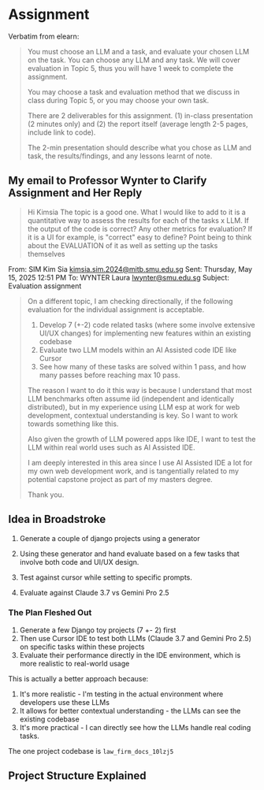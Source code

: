 # Assignment

Verbatim from elearn:

> You must choose an LLM and a task, and evaluate your chosen LLM on the task. You can choose any LLM and any task. We will cover evaluation in Topic 5, thus you will have 1 week to complete the assignment.
>
> You may choose a task and evaluation method that we discuss in class during Topic 5, or you may choose your own task.
>
> There are 2 deliverables for this assignment. (1) in-class presentation (2 minutes only) and (2) the report itself (average length 2-5 pages, include link to code).
>
> The 2-min presentation should describe what you chose as LLM and task, the results/findings, and any lessons learnt of note.

## My email to Professor Wynter to Clarify Assignment and Her Reply

> Hi Kimsia
> The topic is a good one. What I would like to add to it is a quantitative way to assess the results for each of the tasks x LLM. If the output of the code is correct? Any other metrics for evaluation? If it is a UI for example, is "correct" easy to define? Point being to think about the EVALUATION of it as well as setting up the tasks themselves


From: SIM Kim Sia <kimsia.sim.2024@mitb.smu.edu.sg>
Sent: Thursday, May 15, 2025 12:51 PM
To: WYNTER Laura <lwynter@smu.edu.sg>
Subject: Evaluation assignment

> On a different topic, I am checking directionally, if the following evaluation for the individual assignment is acceptable.
>
> 1. Develop 7 (+-2) code related tasks (where some involve extensive UI/UX changes) for implementing new features within an existing codebase
> 2. Evaluate two LLM models within an AI Assisted code IDE like Cursor
> 3. See how many of these tasks are solved within 1 pass, and how many passes before reaching max 10 pass.
>
> The reason I want to do it this way is because I understand that most LLM benchmarks often assume iid (independent and identically distributed), but in my experience using LLM esp at work for web development, contextual understanding is key. So I want to work towards something like this.
>
> Also given the growth of LLM powered apps like IDE, I want to test the LLM within real world uses such as AI Assisted IDE.
>
> I am deeply interested in this area since I use AI Assisted IDE a lot for my own web development work, and is tangentially related to my potential capstone project as part of my masters degree.
>
> Thank you.

## Idea in Broadstroke

1. Generate a couple of django projects using a generator

2. Using these generator and hand evaluate based on a few tasks that involve both code and UI/UX design.

3. Test against cursor while setting to specific prompts.

4. Evaluate against Claude 3.7 vs Gemini Pro 2.5

### The Plan Fleshed Out

1. Generate a few Django toy projects (7 +- 2) first
2. Then use Cursor IDE to test both LLMs (Claude 3.7 and Gemini Pro 2.5) on specific tasks within these projects
3. Evaluate their performance directly in the IDE environment, which is more realistic to real-world usage

This is actually a better approach because:

1. It's more realistic - I'm testing in the actual environment where developers use these LLMs
2. It allows for better contextual understanding - the LLMs can see the existing codebase
3. It's more practical - I can directly see how the LLMs handle real coding tasks.

The one project codebase is `law_firm_docs_10lzj5`

## Project Structure Explained

